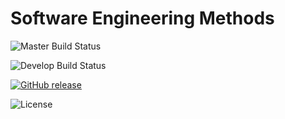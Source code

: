 
# Software Engineering Methods

![Master Build Status](https://github.com/padaukwai/IntegrationTestingRep/actions/workflows/updatemain.yml/badge.svg?branch=master)

![Develop Build Status](https://github.com/padaukwai/IntegrationTestingRep/actions/workflows/updatemain.yml/badge.svg?branch=develop)

[![GitHub release](https://img.shields.io/github/v/release/padaukwai/IntegrationTestingRep?include_prereleases&sort=semver)](https://github.com/padaukwai/IntegrationTestingRep/releases)


![License](https://img.shields.io/badge/License-Apache_2.0-blue.svg)
